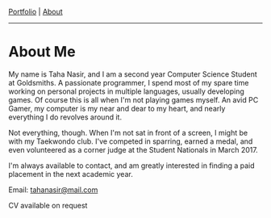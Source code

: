 [Portfolio](index.md) | [About](about.md)

____

# About Me

My name is Taha Nasir, and I am a second year Computer Science Student at Goldsmiths. A passionate programmer, I spend most of my spare time working on personal projects in multiple languages, usually developing games. Of course this is all when I'm not playing games myself. An avid PC Gamer, my computer is my near and dear to my heart, and nearly everything I do revolves around it.

Not everything, though. When I'm not sat in front of a screen, I might be with my Taekwondo club. I've competed in sparring, earned a medal, and even volunteered as a corner judge at the Student Nationals in March 2017.

I'm always available to contact, and am greatly interested in finding a paid placement in the next academic year.

Email: tahanasir@mail.com

CV available on request
